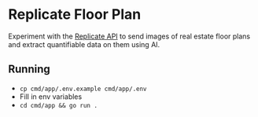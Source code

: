 # Replicate Floor Plan

Experiment with the [Replicate API](https://replicate.com) to send images of real estate floor plans and extract quantifiable data on them using AI.

## Running

- `cp cmd/app/.env.example cmd/app/.env`
- Fill in env variables
- `cd cmd/app && go run .`
